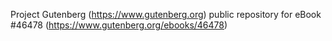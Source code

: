 Project Gutenberg (https://www.gutenberg.org) public repository for eBook #46478 (https://www.gutenberg.org/ebooks/46478)
